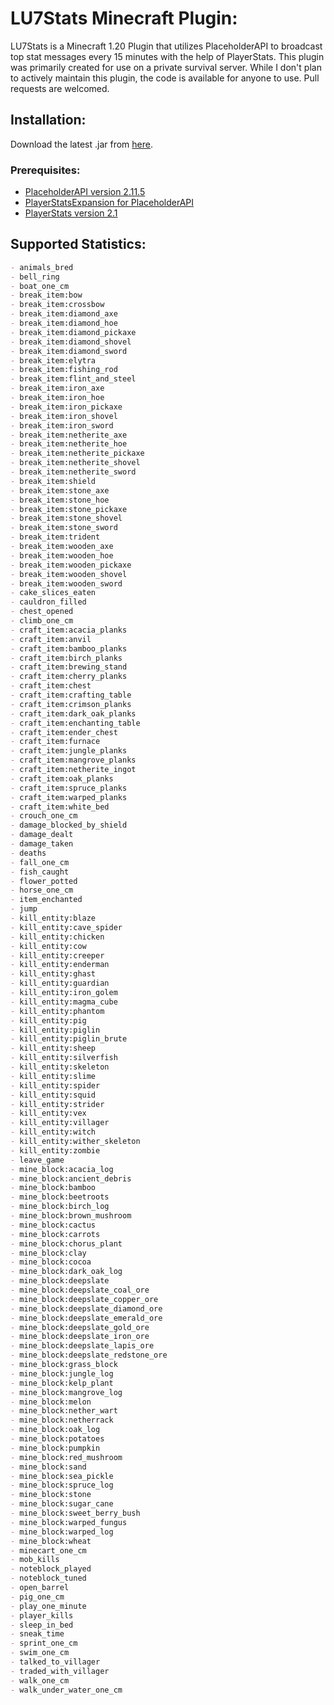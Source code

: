 # LU7Stats Minecraft Plugin:

LU7Stats is a Minecraft 1.20 Plugin that utilizes PlaceholderAPI to broadcast top stat messages every 15 minutes with the help of PlayerStats. This plugin was primarily created for use on a private survival server. While I don't plan to actively maintain this plugin, the code is available for anyone to use. Pull requests are welcomed.

## Installation:

Download the latest .jar from [here](https://github.com/LuckVintage/LU7Stats/raw/main/target/lu7stats-1.0-SNAPSHOT.jar).

### Prerequisites:

- [PlaceholderAPI version 2.11.5](https://repo.extendedclip.com/content/repositories/placeholderapi/me/clip/placeholderapi/2.11.5/placeholderapi-2.11.5.jar)
- [PlayerStatsExpansion for PlaceholderAPI](https://github.com/Artemis-the-gr8/PlayerStatsExpansion)
- [PlayerStats version 2.1](https://github.com/itHotL/PlayerStats)

## Supported Statistics:

```markdown
- animals_bred
- bell_ring
- boat_one_cm
- break_item:bow
- break_item:crossbow
- break_item:diamond_axe
- break_item:diamond_hoe
- break_item:diamond_pickaxe
- break_item:diamond_shovel
- break_item:diamond_sword
- break_item:elytra
- break_item:fishing_rod
- break_item:flint_and_steel
- break_item:iron_axe
- break_item:iron_hoe
- break_item:iron_pickaxe
- break_item:iron_shovel
- break_item:iron_sword
- break_item:netherite_axe
- break_item:netherite_hoe
- break_item:netherite_pickaxe
- break_item:netherite_shovel
- break_item:netherite_sword
- break_item:shield
- break_item:stone_axe
- break_item:stone_hoe
- break_item:stone_pickaxe
- break_item:stone_shovel
- break_item:stone_sword
- break_item:trident
- break_item:wooden_axe
- break_item:wooden_hoe
- break_item:wooden_pickaxe
- break_item:wooden_shovel
- break_item:wooden_sword
- cake_slices_eaten
- cauldron_filled
- chest_opened
- climb_one_cm
- craft_item:acacia_planks
- craft_item:anvil
- craft_item:bamboo_planks
- craft_item:birch_planks
- craft_item:brewing_stand
- craft_item:cherry_planks
- craft_item:chest
- craft_item:crafting_table
- craft_item:crimson_planks
- craft_item:dark_oak_planks
- craft_item:enchanting_table
- craft_item:ender_chest
- craft_item:furnace
- craft_item:jungle_planks
- craft_item:mangrove_planks
- craft_item:netherite_ingot
- craft_item:oak_planks
- craft_item:spruce_planks
- craft_item:warped_planks
- craft_item:white_bed
- crouch_one_cm
- damage_blocked_by_shield
- damage_dealt
- damage_taken
- deaths
- fall_one_cm
- fish_caught
- flower_potted
- horse_one_cm
- item_enchanted
- jump
- kill_entity:blaze
- kill_entity:cave_spider
- kill_entity:chicken
- kill_entity:cow
- kill_entity:creeper
- kill_entity:enderman
- kill_entity:ghast
- kill_entity:guardian
- kill_entity:iron_golem
- kill_entity:magma_cube
- kill_entity:phantom
- kill_entity:pig
- kill_entity:piglin
- kill_entity:piglin_brute
- kill_entity:sheep
- kill_entity:silverfish
- kill_entity:skeleton
- kill_entity:slime
- kill_entity:spider
- kill_entity:squid
- kill_entity:strider
- kill_entity:vex
- kill_entity:villager
- kill_entity:witch
- kill_entity:wither_skeleton
- kill_entity:zombie
- leave_game
- mine_block:acacia_log
- mine_block:ancient_debris
- mine_block:bamboo
- mine_block:beetroots
- mine_block:birch_log
- mine_block:brown_mushroom
- mine_block:cactus
- mine_block:carrots
- mine_block:chorus_plant
- mine_block:clay
- mine_block:cocoa
- mine_block:dark_oak_log
- mine_block:deepslate
- mine_block:deepslate_coal_ore
- mine_block:deepslate_copper_ore
- mine_block:deepslate_diamond_ore
- mine_block:deepslate_emerald_ore
- mine_block:deepslate_gold_ore
- mine_block:deepslate_iron_ore
- mine_block:deepslate_lapis_ore
- mine_block:deepslate_redstone_ore
- mine_block:grass_block
- mine_block:jungle_log
- mine_block:kelp_plant
- mine_block:mangrove_log
- mine_block:melon
- mine_block:nether_wart
- mine_block:netherrack
- mine_block:oak_log
- mine_block:potatoes
- mine_block:pumpkin
- mine_block:red_mushroom
- mine_block:sand
- mine_block:sea_pickle
- mine_block:spruce_log
- mine_block:stone
- mine_block:sugar_cane
- mine_block:sweet_berry_bush
- mine_block:warped_fungus
- mine_block:warped_log
- mine_block:wheat
- minecart_one_cm
- mob_kills
- noteblock_played
- noteblock_tuned
- open_barrel
- pig_one_cm
- play_one_minute
- player_kills
- sleep_in_bed
- sneak_time
- sprint_one_cm
- swim_one_cm
- talked_to_villager
- traded_with_villager
- walk_one_cm
- walk_under_water_one_cm